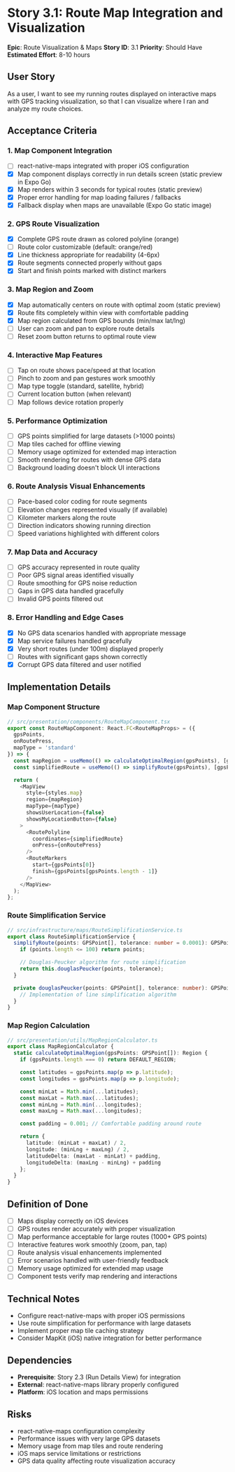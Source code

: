 # Story 3.1: Route Map Integration and Visualization

**Epic**: Route Visualization & Maps
**Story ID**: 3.1
**Priority**: Should Have
**Estimated Effort**: 8-10 hours

## User Story

As a user,
I want to see my running routes displayed on interactive maps with GPS tracking visualization,
so that I can visualize where I ran and analyze my route choices.

## Acceptance Criteria

### 1. Map Component Integration
- [ ] react-native-maps integrated with proper iOS configuration
- [x] Map component displays correctly in run details screen (static preview in Expo Go)
- [x] Map renders within 3 seconds for typical routes (static preview)
- [x] Proper error handling for map loading failures / fallbacks
- [x] Fallback display when maps are unavailable (Expo Go static image)

### 2. GPS Route Visualization
- [x] Complete GPS route drawn as colored polyline (orange)
- [ ] Route color customizable (default: orange/red)
- [x] Line thickness appropriate for readability (4-6px)
- [x] Route segments connected properly without gaps
- [x] Start and finish points marked with distinct markers

### 3. Map Region and Zoom
- [x] Map automatically centers on route with optimal zoom (static preview)
- [x] Route fits completely within view with comfortable padding
- [x] Map region calculated from GPS bounds (min/max lat/lng)
- [ ] User can zoom and pan to explore route details
- [ ] Reset zoom button returns to optimal route view

### 4. Interactive Map Features
- [ ] Tap on route shows pace/speed at that location
- [ ] Pinch to zoom and pan gestures work smoothly
- [ ] Map type toggle (standard, satellite, hybrid)
- [ ] Current location button (when relevant)
- [ ] Map follows device rotation properly

### 5. Performance Optimization
- [ ] GPS points simplified for large datasets (>1000 points)
- [ ] Map tiles cached for offline viewing
- [ ] Memory usage optimized for extended map interaction
- [ ] Smooth rendering for routes with dense GPS data
- [ ] Background loading doesn't block UI interactions

### 6. Route Analysis Visual Enhancements
- [ ] Pace-based color coding for route segments
- [ ] Elevation changes represented visually (if available)
- [ ] Kilometer markers along the route
- [ ] Direction indicators showing running direction
- [ ] Speed variations highlighted with different colors

### 7. Map Data and Accuracy
- [ ] GPS accuracy represented in route quality
- [ ] Poor GPS signal areas identified visually
- [ ] Route smoothing for GPS noise reduction
- [ ] Gaps in GPS data handled gracefully
- [ ] Invalid GPS points filtered out

### 8. Error Handling and Edge Cases
- [x] No GPS data scenarios handled with appropriate message
- [x] Map service failures handled gracefully
- [x] Very short routes (under 100m) displayed properly
- [ ] Routes with significant gaps shown correctly
- [x] Corrupt GPS data filtered and user notified

## Implementation Details

### Map Component Structure
```typescript
// src/presentation/components/RouteMapComponent.tsx
export const RouteMapComponent: React.FC<RouteMapProps> = ({
  gpsPoints,
  onRoutePress,
  mapType = 'standard'
}) => {
  const mapRegion = useMemo(() => calculateOptimalRegion(gpsPoints), [gpsPoints]);
  const simplifiedRoute = useMemo(() => simplifyRoute(gpsPoints), [gpsPoints]);

  return (
    <MapView
      style={styles.map}
      region={mapRegion}
      mapType={mapType}
      showsUserLocation={false}
      showsMyLocationButton={false}
    >
      <RoutePolyline
        coordinates={simplifiedRoute}
        onPress={onRoutePress}
      />
      <RouteMarkers
        start={gpsPoints[0]}
        finish={gpsPoints[gpsPoints.length - 1]}
      />
    </MapView>
  );
};
```

### Route Simplification Service
```typescript
// src/infrastructure/maps/RouteSimplificationService.ts
export class RouteSimplificationService {
  simplifyRoute(points: GPSPoint[], tolerance: number = 0.0001): GPSPoint[] {
    if (points.length <= 100) return points;

    // Douglas-Peucker algorithm for route simplification
    return this.douglasPeucker(points, tolerance);
  }

  private douglasPeucker(points: GPSPoint[], tolerance: number): GPSPoint[] {
    // Implementation of line simplification algorithm
  }
}
```

### Map Region Calculation
```typescript
// src/presentation/utils/MapRegionCalculator.ts
export class MapRegionCalculator {
  static calculateOptimalRegion(gpsPoints: GPSPoint[]): Region {
    if (gpsPoints.length === 0) return DEFAULT_REGION;

    const latitudes = gpsPoints.map(p => p.latitude);
    const longitudes = gpsPoints.map(p => p.longitude);

    const minLat = Math.min(...latitudes);
    const maxLat = Math.max(...latitudes);
    const minLng = Math.min(...longitudes);
    const maxLng = Math.max(...longitudes);

    const padding = 0.001; // Comfortable padding around route

    return {
      latitude: (minLat + maxLat) / 2,
      longitude: (minLng + maxLng) / 2,
      latitudeDelta: (maxLat - minLat) + padding,
      longitudeDelta: (maxLng - minLng) + padding
    };
  }
}
```

## Definition of Done

- [ ] Maps display correctly on iOS devices
- [ ] GPS routes render accurately with proper visualization
- [ ] Map performance acceptable for large routes (1000+ GPS points)
- [ ] Interactive features work smoothly (zoom, pan, tap)
- [ ] Route analysis visual enhancements implemented
- [ ] Error scenarios handled with user-friendly feedback
- [ ] Memory usage optimized for extended map usage
- [ ] Component tests verify map rendering and interactions

## Technical Notes

- Configure react-native-maps with proper iOS permissions
- Use route simplification for performance with large datasets
- Implement proper map tile caching strategy
- Consider MapKit (iOS) native integration for better performance

## Dependencies

- **Prerequisite**: Story 2.3 (Run Details View) for integration
- **External**: react-native-maps library properly configured
- **Platform**: iOS location and maps permissions

## Risks

- react-native-maps configuration complexity
- Performance issues with very large GPS datasets
- Memory usage from map tiles and route rendering
- iOS maps service limitations or restrictions
- GPS data quality affecting route visualization accuracy
